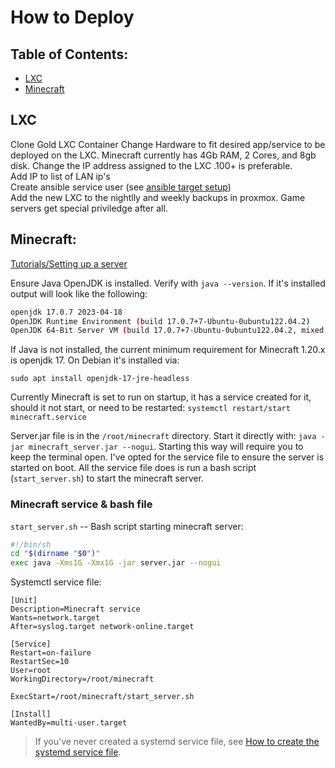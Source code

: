 # How to Deploy

## Table of Contents: 
- [LXC](##LXC)
- [Minecraft](##Minecraft)

## LXC
Clone Gold LXC Container
Change Hardware to fit desired app/service to be deployed on the LXC. Minecraft currently has 4Gb RAM, 2 Cores, and 8gb disk. 
Change the IP address assigned to the LXC .100+ is preferable.  
Add IP to list of LAN ip's   
Create ansible service user (see [ansible target setup](../Ansible-Ref/Ansible-Target-Setup.md))    
Add the new LXC to the nightlly and weekly backups in proxmox. Game servers get special priviledge after all. 

## Minecraft:

[Tutorials/Setting up a server](https://minecraft.gamepedia.com/Tutorials/Setting_up_a_server#Configuring_the_environment)

Ensure Java OpenJDK is installed. Verify with `java --version`. If it's installed output will look like the following: 

```bash
openjdk 17.0.7 2023-04-18
OpenJDK Runtime Environment (build 17.0.7+7-Ubuntu-0ubuntu122.04.2)
OpenJDK 64-Bit Server VM (build 17.0.7+7-Ubuntu-0ubuntu122.04.2, mixed mode, sharing)
```

If Java is not installed, the current minimum requirement for Minecraft 1.20.x is openjdk 17. On Debian it's installed via: 

`sudo apt install openjdk-17-jre-headless`

Currently Minecraft is set to run on startup, it has a service created for it, should it not start, or need to be restarted: `systemctl restart/start minecraft.service` 

Server.jar file is in the `/root/minecraft` directory. Start it directly with: `java -jar minecraft_server.jar --nogui`. Starting this way will require you to keep the terminal open. I've opted for the service file to ensure the server is started on boot. All the service file does is run a bash script (`start_server.sh`) to start the minecraft server. 

### Minecraft service & bash file

`start_server.sh` -- Bash script starting minecraft server: 

```bash
#!/bin/sh
cd "$(dirname "$0")"
exec java -Xms1G -Xmx1G -jar server.jar --nogui
```

Systemctl service file: 

```service
[Unit]
Description=Minecraft service
Wants=network.target
After=syslog.target network-online.target

[Service]
Restart=on-failure
RestartSec=10
User=root
WorkingDirectory=/root/minecraft

ExecStart=/root/minecraft/start_server.sh

[Install]
WantedBy=multi-user.target
```

> If you've never created a systemd service file, see [How to create the systemd service file](../Linux/systemd.md). 